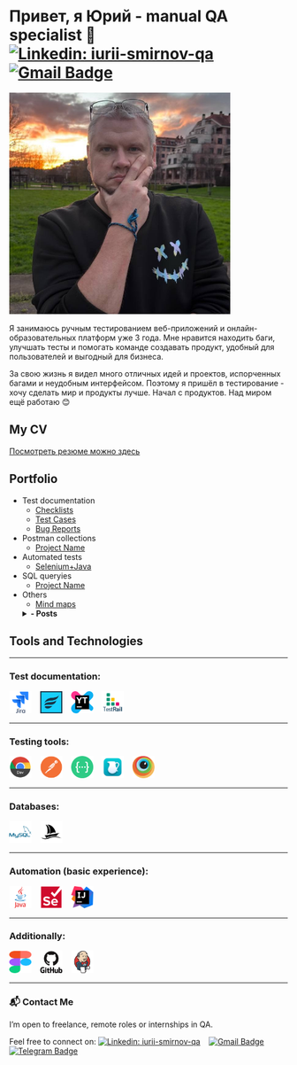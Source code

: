 # Привет, я Юрий - manual QA specialist 👋 &nbsp;&nbsp;&nbsp;&nbsp;&nbsp;&nbsp;[![Linkedin: iurii-smirnov-qa](https://img.shields.io/badge/-LinkedIn-0e76a8?style=for-the-badge&logo=Linkedin&logoColor=white)](https://linkedin.com/in/iurii-smirnov-qa)&nbsp;&nbsp;[![Gmail Badge](https://img.shields.io/badge/-Gmail-red?style=for-the-badge&logo=Gmail&logoColor=white)](mailto:iurii.smirnov.qa@gmail.com)


<img src="https://github.com/iurii-sm/iurii-sm/blob/main/media/me.jpg" width="400"/>

Я занимаюсь ручным тестированием веб-приложений и онлайн-образовательных платформ уже 3 года. Мне нравится находить баги, улучшать тесты и помогать команде создавать продукт, удобный для пользователей и выгодный для бизнеса.

За свою жизнь я видел много отличных идей и проектов, испорченных багами и неудобным интерфейсом. Поэтому я пришёл в тестирование - хочу сделать мир и продукты лучше. Начал с продуктов. 
Над миром ещё работаю 😊

## My CV 

[Посмотреть резюме можно здесь](https://docs.google.com/document/d/1iARkSikuKywoJF7LJLibJqq2XQ0Li9ERGvVEFGLjX0Q/edit?usp=drive_link)

## Portfolio 
- Test documentation
  -  [Checklists](https://#)
  -  [Test Cases](https://#)
  -  [Bug Reports](https://#)
- Postman collections 
  -  [Project Name](https://#)
- Automated tests 
  -  [Selenium+Java](https://github.com/iurii-sm/autotests.git)
- SQL queryies 
  -  [Project Name](https://#)
- Others 
  -  [Mind maps](https://#)
  <details>
    <summary><strong>- Posts</strong></summary>
  🔹 [The Best Coach for Interview Preparation?](https://www.linkedin.com/posts/iurii-smirnov-qa_the-best-coach-for-interview-preparation-activity-7341559373489405953-1zNm?utm_source=share&utm_medium=member_desktop&rcm=ACoAAFnRisUBlTAY9Cbu_Y6we3Fv1yMAWkTHlWk)
  🔹 [Age doesn’t matter — not for learning, not for teaching](https://www.linkedin.com/posts/iurii-smirnov-qa_age-doesnt-matter-not-for-learning-activity-7345806942948278272-sTIV?utm_source=share&utm_medium=member_desktop&rcm=ACoAAFnRisUBlTAY9Cbu_Y6we3Fv1yMAWkTHlWk)
  🔹 [No ideas? Postman can help!](https://www.linkedin.com/posts/iurii-smirnov-qa_postman-apitesting-manualtesting-activity-7349063929613955076-BtUU?utm_source=share&utm_medium=member_desktop&rcm=ACoAAFnRisUBlTAY9Cbu_Y6we3Fv1yMAWkTHlWk)
  </details>     
  
  

## Tools and Technologies

---

### Test documentation:

<div>
<img src="https://github.com/iurii-sm/iurii-sm/blob/main/media/icons/jira.svg" title="jira" alt="jira" width="40" height="40"/>&nbsp;&nbsp;&nbsp;
<img src="https://github.com/iurii-sm/iurii-sm/blob/main/media/icons/zephyr.png" title="zephyr" alt="zephyr" width="40" height="40"/>&nbsp;&nbsp;&nbsp;
<img src="https://github.com/iurii-sm/iurii-sm/blob/main/media/icons/youtrack.svg" title="youtrack" alt="youtrack" width="40" height="40"/>&nbsp;&nbsp;&nbsp;
<img src="https://github.com/iurii-sm/iurii-sm/blob/main/media/icons/testrail.png" title="testrail" alt="testrail" width="40" height="40"/>
</div>

---

### Testing tools:

<div>
<img src="https://github.com/iurii-sm/iurii-sm/blob/main/media/icons/chromedev.svg" title="chromedevtools" alt="chromedevtools" width="40" height="40"/>&nbsp;&nbsp;&nbsp;
<img src="https://github.com/iurii-sm/iurii-sm/blob/main/media/icons/postman.svg" title="postman" alt="postman" width="40" height="40"/>&nbsp;&nbsp;&nbsp;
<img src="https://github.com/iurii-sm/iurii-sm/blob/main/media/icons/swagger.png" title="swagger" alt="swagger" width="40" height="40"/>&nbsp;&nbsp;&nbsp;
<img src="https://github.com/iurii-sm/iurii-sm/blob/main/media/icons/charlesproxy.webp" title="charlesproxy" alt="charlesproxy" width="40" height="40"/>&nbsp;&nbsp;&nbsp;
<img src="https://github.com/iurii-sm/iurii-sm/blob/main/media/icons/browserstack.svg" title="browserstack" alt="browserstack" width="40" height="40"/>
</div>

---

### Databases:

<div>
<img src="https://github.com/iurii-sm/iurii-sm/blob/main/media/icons/mysql.svg" title="mysql" alt="mysql" width="40" height="40"/>&nbsp;&nbsp;&nbsp;
<img src="https://github.com/iurii-sm/iurii-sm/blob/main/media/icons/phpmyadmin.svg" title="phpmyadmin" alt="phpmyadmin" width="40" height="40"/>
</div>

---

### Automation (basic experience):

<div>
<img src="https://github.com/iurii-sm/iurii-sm/blob/main/media/icons/java.svg" title="java" alt="java" width="40" height="40"/>&nbsp;&nbsp;&nbsp;
<img src="https://github.com/iurii-sm/iurii-sm/blob/main/media/icons/selenium.svg" title="selenium" alt="selenium" width="40" height="40"/>&nbsp;&nbsp;&nbsp;
<img src="https://github.com/iurii-sm/iurii-sm/blob/main/media/icons/intellij.png" title="intellijide" alt="intellijide" width="40" height="40"/>
</div>

---

### Additionally:

<div>
<img src="https://github.com/iurii-sm/iurii-sm/blob/main/media/icons/figma.svg" title="figma" alt="figma" width="40" height="40"/>&nbsp;&nbsp;&nbsp;
<img src="https://github.com/iurii-sm/iurii-sm/blob/main/media/icons/github.svg" title="github" alt="github" width="40" height="40"/>&nbsp;&nbsp;&nbsp;
<img src="https://github.com/iurii-sm/iurii-sm/blob/main/media/icons/jenkins.svg" title="jenkins" alt="jenkins" width="40" height="40"/>
</div>

---
### 📬 Contact Me

<div>
I’m open to freelance, remote roles or internships in QA. 

Feel free to connect on: 
[![Linkedin: iurii-smirnov-qa](https://img.shields.io/badge/-LinkedIn-0e76a8?style=flat-square&logo=Linkedin&logoColor=white)](https://linkedin.com/in/iurii-smirnov-qa)&nbsp;&nbsp;&nbsp;
[![Gmail Badge](https://img.shields.io/badge/-Gmail-red?style=flat&logo=Gmail&logoColor=white)](mailto:iurii.smirnov.qa@gmail.com)&nbsp;&nbsp;&nbsp;
[![Telegram Badge](https://img.shields.io/badge/-Telegram-0088cc?style=flat-square&logo=Telegram&logoColor=white)](https://t.me/Iurii_Sm)
</div>
